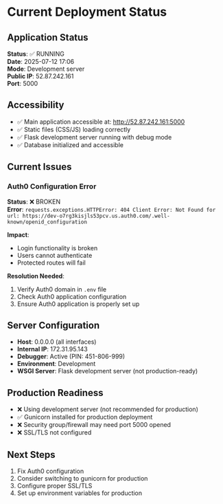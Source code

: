 # Current Deployment Status

## Application Status
**Status**: ✅ RUNNING  
**Date**: 2025-07-12 17:06  
**Mode**: Development server  
**Public IP**: 52.87.242.161  
**Port**: 5000  

## Accessibility
- ✅ Main application accessible at: http://52.87.242.161:5000
- ✅ Static files (CSS/JS) loading correctly
- ✅ Flask development server running with debug mode
- ✅ Database initialized and accessible

## Current Issues
### Auth0 Configuration Error
**Status**: ❌ BROKEN  
**Error**: `requests.exceptions.HTTPError: 404 Client Error: Not Found for url: https://dev-o7rg3kisjls53pcv.us.auth0.com/.well-known/openid_configuration`

**Impact**: 
- Login functionality is broken
- Users cannot authenticate
- Protected routes will fail

**Resolution Needed**:
1. Verify Auth0 domain in `.env` file
2. Check Auth0 application configuration
3. Ensure Auth0 application is properly set up

## Server Configuration
- **Host**: 0.0.0.0 (all interfaces)
- **Internal IP**: 172.31.95.143
- **Debugger**: Active (PIN: 451-806-999)
- **Environment**: Development
- **WSGI Server**: Flask development server (not production-ready)

## Production Readiness
- ❌ Using development server (not recommended for production)
- ✅ Gunicorn installed for production deployment
- ❌ Security group/firewall may need port 5000 opened
- ❌ SSL/TLS not configured

## Next Steps
1. Fix Auth0 configuration
2. Consider switching to gunicorn for production
3. Configure proper SSL/TLS
4. Set up environment variables for production